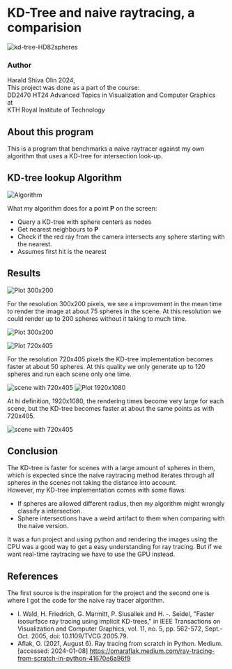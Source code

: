 # KD-Tree and naive raytracing, a comparision
![kd-tree-HD82spheres](raytracing_kdtree_1920x1080_82spheres_1012.0secs.png)

### Author
Harald Shiva Olin 2024,   
This project was done as a part of the course:    
DD2470 HT24 Advanced Topics in Visualization and Computer Graphics  
at  
KTH Royal Institute of Technology



## About this program
This is a program that benchmarks a naive raytracer against my own algorithm that uses a KD-tree for intersection look-up. 

## KD-tree lookup Algorithm

![Algorithm](myalgorithm.png)

What my algorithm does for a point **P** on the screen: 
- Query a KD-tree with sphere centers as nodes
- Get nearest neighbours to **P**
- Check if the red ray from the camera intersects any sphere starting with the nearest.
- Assumes first hit is the nearest 

## Results 

![Plot 300x200](plot_300x200.png)

For the resolution 300x200 pixels, we see a improvement in the mean time to render the image at about 75 spheres in the scene. At this resolution we could render up to 200 spheres without it taking to much time.

![Plot 300x200](300x200_197spheres.png)

![Plot 720x405](plot_720x405.png)

For the resolution 720x405 pixels the KD-tree implementation becomes faster at about 50 spheres. At this quality we only generate up to 120 spheres and run each scene only one time.

![scene with 720x405](720x405_122spheres.png)
![Plot 1920x1080](plot_1920x1080.png)

At hi definition, 1920x1080, the rendering times become very large for each scene, but the KD-tree becomes faster at about the same points as with 720x405. 

![scene with 720x405](1920x1080_101spheres.png)

## Conclusion
The KD-tree is faster for scenes with a large amount of spheres in them, which is expected since the naive raytracing method iterates through all spheres in the scenes not taking the distance into account.  
However, my KD-tree implementation comes with some flaws: 
- If spheres are allowed different radius, then my algorithm might wrongly classify a intersection.  
- Sphere intersections have a weird artifact to them when comparing with the naive version. 

It was a fun project and using python and rendering the images using the CPU was a good way to get a easy understanding for ray tracing. But if we want real-time raytracing we have to use the GPU instead. 



## References 

The first source is the inspiration for the project and the second one is where I got the code for the naive ray tracer algorithm.


- I. Wald, H. Friedrich, G. Marmitt, P. Slusallek and H. -. Seidel, "Faster isosurface ray tracing using implicit KD-trees," in IEEE Transactions on Visualization and Computer Graphics, vol. 11, no. 5, pp. 562-572, Sept.-Oct. 2005, doi: 10.1109/TVCG.2005.79.
- Aflak, O. (2021, August 6). Ray tracing from scratch in Python. Medium.  [accessed: 2024-01-08] https://omaraflak.medium.com/ray-tracing-from-scratch-in-python-41670e6a96f9 